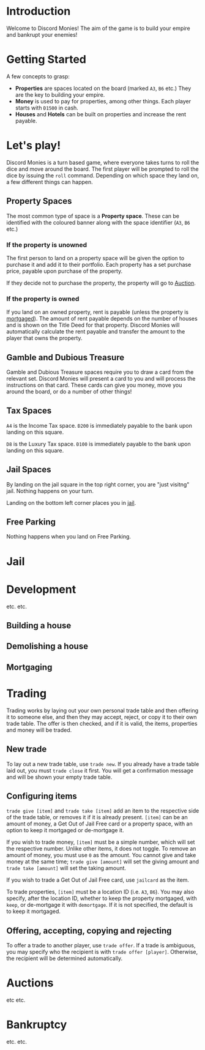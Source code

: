 # Introduction
Welcome to Discord Monies! The aim of the game is to build your empire and bankrupt your enemies!

# Getting Started
A few concepts to grasp:
- **Properties** are spaces located on the board (marked `A3`, `B6` etc.) They are the key to building your empire.
- **Money** is used to pay for properties, among other things. Each player starts with `Ð1500` in cash.
- **Houses** and **Hotels** can be built on properties and increase the rent payable.

# Let's play!
Discord Monies is a turn based game, where everyone takes turns to roll the dice and move around the board. The first player will be prompted to roll the dice by issuing the `roll` command. Depending on which space they land on, a few different things can happen.

## Property Spaces
The most common type of space is a **Property space**. These can be identified with the coloured banner along with the space identifier (`A3`, `B6` etc.)

### If the property is unowned
The first person to land on a property space will be given the option to purchase it and add it to their portfolio. Each property has a set purchase price, payable upon purchase of the property.

If they decide not to purchase the property, the property will go to [Auction](#auctions).

### If the property is owned
If you land on an owned property, rent is payable (unless the property is [mortgaged](#mortgaging)). The amount of rent payable depends on the number of houses and is shown on the Title Deed for that property. Discord Monies will automatically calculate the rent payable and transfer the amount to the player that owns the property.

## Gamble and Dubious Treasure
Gamble and Dubious Treasure spaces require you to draw a card from the relevant set. Discord Monies will present a card to you and will process the instructions on that card. These cards can give you money, move you around the board, or do a number of other things!

## Tax Spaces
`A4` is the Income Tax space. `Ð200` is immediately payable to the bank upon landing on this square.

`D8` is the Luxury Tax space. `Ð100` is immediately payable to the bank upon landing on this square.

## Jail Spaces
By landing on the jail square in the top right corner, you are "just visitng" jail. Nothing happens on your turn.

Landing on the bottom left corner places you in [jail](#jail).

## Free Parking
Nothing happens when you land on Free Parking.

# Jail

# Development
etc. etc.

## Building a house

## Demolishing a house

## Mortgaging

# Trading
Trading works by laying out your own personal trade table and then offering it to someone else, and then they may accept, reject, or copy it to their own trade table. The offer is then checked, and if it is valid, the items, properties and money will be traded.

## New trade
To lay out a new trade table, use `trade new`. If you already have a trade table laid out, you must `trade close` it first. You will get a confirmation message and will be shown your empty trade table.

## Configuring items
`trade give [item]` and `trade take [item]` add an item to the respective side of the trade table, or removes it if it is already present. `[item]` can be an amount of money, a Get Out of Jail Free card or a property space, with an option to keep it mortgaged or de-mortgage it.

If you wish to trade money, `[item]` must be a simple number, which will set the respective number. Unlike other items, it does not toggle. To remove an amount of money, you must use `0` as the amount. You cannot give and take money at the same time; `trade give [amount]` will set the giving amount and `trade take [amount]` will set the taking amount.

If you wish to trade a Get Out of Jail Free card, use `jailcard` as the item.

To trade properties, `[item]` must be a location ID (i.e. `A3`, `B6`). You may also specify, after the location ID, whether to keep the property mortgaged, with `keep`, or de-mortgage it with `demortgage`. If it is not specified, the default is to keep it mortgaged.

## Offering, accepting, copying and rejecting
To offer a trade to another player, use `trade offer`. If a trade is ambiguous, you may specify who the recipient is with `trade offer [player]`. Otherwise, the recipient will be determined automatically.

# Auctions
etc etc.

# Bankruptcy
etc. etc.